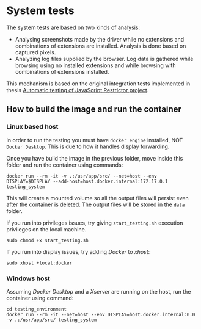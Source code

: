 # System tests
The system tests are based on two kinds of analysis:
- Analysing screenshots made by the driver while no extensions and combinations of extensions are installed. Analysis is done based on captured pixels.
- Analyzing log files supplied by the browser. Log data is gathered while browsing using no installed extensions and while browsing with combinations of extensions installed.

This mechanism is based on the original integration tests implemented in thesis [Automatic testing of JavaScript Restrictor project](https://www.vut.cz/studenti/zav-prace/detail/129897). 

## How to build the image and run the container
### Linux based host
In order to run the testing you must have `docker engine` installed, NOT `Docker Desktop`. This is due to how it handles display forwarding.

Once you have build the image in the previous folder, move inside this folder and run the container using commands:
```
docker run --rm -it -v .:/usr/app/src/ --net=host --env DISPLAY=$DISPLAY --add-host=host.docker.internal:172.17.0.1 testing_system
```
This will create a mounted volume so all the output files will persist even after the container is deleted. The output files will be stored in the `data` folder.

If you run into privileges issues, try giving `start_testing.sh` execution privileges on the local machine.

```
sudo chmod +x start_testing.sh
```
If you run into display issues, try adding *Docker* to *xhost*:
```
sudo xhost +local:docker
```


### Windows host

Assuming *Docker Desktop* and a *Xserver* are running on the host, run the container using command:

```
cd testing_environment
docker run --rm -it --net=host --env DISPLAY=host.docker.internal:0.0 -v .:/usr/app/src/ testing_system
```